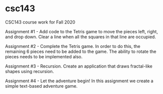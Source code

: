 # csc143
CSC143 course work for Fall 2020

Assignment #1 - Add code to the Tetris game to move the pieces left, right, and drop down. Clear a line when all the squares in that line are occupied. 

Assignment #2 - Complete the Tetris game. In order to do this, the remaining 6 pieces need to be added to the game. The ability to rotate the pieces needs to be implemented also.

Assignment #3 - Recursion. Create an application that draws fractal-like shapes using recursion. 

Assignment #4 - Let the adventure begin! In this assignment we create a simple text-based adventure game. 

